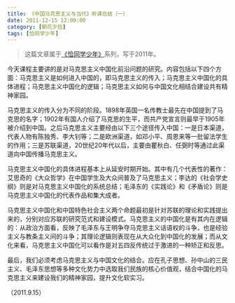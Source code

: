 ```yaml
---
title: 《中国马克思主义与当代》听课总结（一）
date: 2011-12-15 12:00:00
category: [朝花夕拾]
tags: [恰同学少年]
---
```


> 这篇文章属于[《恰同学少年》](/posts/being-a-young-student)系列，写于2011年。

<!--more-->

今天课程主要讲的是对马克思主义中国化前沿问题的研究。内容包括以下四个方面：马克思主义是如何进入中国的，即马克思主义的传入；马克思主义中国化的具体进程；马克思主义中国化的逻辑；马克思主义如何与中国文化相结合建设共有精神家园。

马克思主义的传入分为不同的阶段。1898年英国一名传教士最先在中国提到了马克思的名字；1902年有国人介绍了马克思的生平，而共产党宣言则最早于1905年被介绍到中国。之后马克思主义主要经由以下三个途径传入中国：一是日本渠道，代表人物有陈独秀、李大钊等；二是欧洲渠道，如邓小平、周恩来等一批留法学生的作用；三是苏联渠道，20世纪20年代以后，主要由瞿秋白、任弼时等通过此渠道向中国传播马克思主义。

马克思主义中国化的具体进程基本上从延安时期开始。其中有几个代表性的著作：艾思奇的《大众哲学》在中国学生及大众间普及了马克思主义；李达的《社会学史纲》则是对马克思主义中国化的系统总结；毛泽东的《实践论》和《矛盾论》则是马克思主义中国化的代表作品和集大成者。

马克思主义中国化和中国特色社会主义两个命题最初是针对苏联的理论和实践提出来的，分别对应苏联的研究范式和建设模式。马克思主义的中国化是有其内在逻辑的：从政治方面看，反映了毛泽东与王明争夺马克思主义话语权的斗争，也是经验主义与教条主义间的斗争；其理论逻辑则表现在从大众化到中国化的发展；而从文化来看，马克思主义中国化可以看作是对五四反传统过于激进的一种矫正和反思。

最后，我们必须考虑马克思主义与中国文化的结合。应在孔子思想、孙中山的三民主义、毛泽东思想等多种文化势力中选取我们民族的核心价值观，结合中国化的马克思主义来建设我们的精神家园，提升文化软实习。

（2011.9.15）